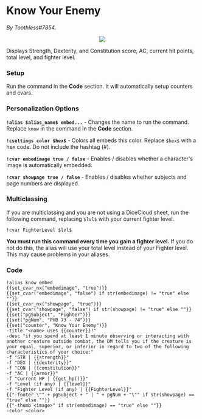 # Know Your Enemy
*By Toothless#7854.*

<p align="center">
  <img src="https://i.imgur.com/9dzABzv.png"/>
</p>

Displays Strength, Dexterity, and Constitution score, AC, current hit points, total level, and fighter level.

### Setup
Run the command in the **Code** section. It will automatically setup counters and cvars.

### Personalization Options

**``!alias $alias_name$ embed...``** - Changes the name to run the command. Replace ``know`` in the command in the **Code** section.

**``!csettings color $hex$``** - Colors all embeds this color. Replace ``$hex$`` with a hex code. Do not include the hashtag (#).

**``!cvar embedimage true / false``** - Enables / disables whether a character's image is automatically embedded.

**``!cvar showpage true / false``** - Enables / disables whether subjects and page numbers are displayed.

### Multiclassing

If you are multiclassing and you are not using a DiceCloud sheet, run the following command, replacing ``$lvl$`` with your current fighter level.

```GN
!cvar FighterLevel $lvl$
```

**You must run this command every time you gain a fighter level.** If you do not do this, the alias will use your total level instead of your Fighter level. This may cause problems in your aliases.

### Code
```GN
!alias know embed 
{{set_cvar_nx("embedimage", "true")}}
{{set_cvar("embedimage", "false") if str(embedimage) != "true" else ""}}
{{set_cvar_nx("showpage", "true")}}
{{set_cvar("showpage", "false") if str(showpage) != "true" else ""}}
{{set("pgSubject", "Fighter")}}
{{set("pgNum", "PHB 73 - 74")}}
{{set("counter", "Know Your Enemy")}}
-title "<name> uses {{counter}}!" 
-desc "if you spend at least 1 minute observing or interacting with another creature outside combat, the DM tells you if the creature is your equal, superior, or inferior in regard to two of the following characteristics of your choice:" 
-f "STR | {{strength}}" 
-f "DEX | {{dexterity}}" 
-f "CON | {{constitution}}" 
-f "AC | {{armor}}" 
-f "Current HP | {{get_hp()}}" 
-f "Level (if any) | {{level}}" 
-f "Fighter Level (if any) | {{FighterLevel}}" 
{{"-footer \"" + pgSubject + " | " + pgNum + "\"" if str(showpage) == "true" else ""}}
{{"-thumb <image>" if str(embedimage) == "true" else ""}}
-color <color>
```
